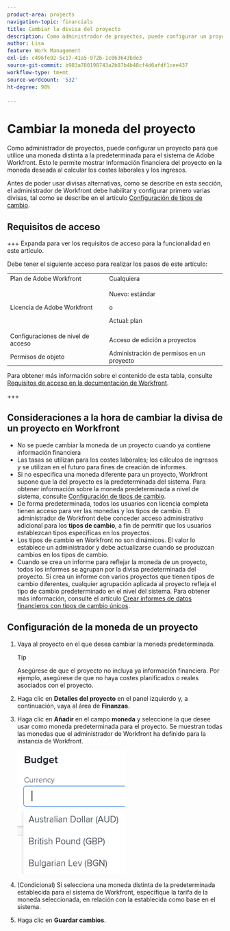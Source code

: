 ```yaml
---
product-area: projects
navigation-topic: financials
title: Cambiar la divisa del proyecto
description: Como administrador de proyectos, puede configurar un proyecto para que utilice una moneda distinta a la predeterminada para el sistema de Adobe Workfront. Esto le permite mostrar información financiera del proyecto en la moneda deseada al calcular los costes laborales y los ingresos.
author: Lisa
feature: Work Management
exl-id: c496fe92-5c17-41a5-972b-1c063643bde3
source-git-commit: b983a780198743a2b87b4b48cf4d6afdf1cee437
workflow-type: tm+mt
source-wordcount: '532'
ht-degree: 98%

---
```


# Cambiar la moneda del proyecto

Como administrador de proyectos, puede configurar un proyecto para que utilice una moneda distinta a la predeterminada para el sistema de Adobe Workfront. Esto le permite mostrar información financiera del proyecto en la moneda deseada al calcular los costes laborales y los ingresos.

Antes de poder usar divisas alternativas, como se describe en esta sección, el administrador de Workfront debe habilitar y configurar primero varias divisas, tal como se describe en el artículo [Configuración de tipos de cambio](../../../administration-and-setup/manage-workfront/exchange-rates/set-up-exchange-rates.md).

## Requisitos de acceso

+++ Expanda para ver los requisitos de acceso para la funcionalidad en este artículo.

Debe tener el siguiente acceso para realizar los pasos de este artículo:

<table style="table-layout:auto"> 
 <col> 
 <col> 
 <tbody> 
  <tr> 
   <td role="rowheader">Plan de Adobe Workfront</td> 
   <td>Cualquiera</td> 
  </tr> 
  <tr> 
   <td role="rowheader">Licencia de Adobe Workfront</td> 
   <td>
   <p>Nuevo: estándar</p>
   <p>o</p>
   <p>Actual: plan</p></td> 
  </tr> 
  <tr> 
   <td role="rowheader">Configuraciones de nivel de acceso</td> 
   <td>Acceso de edición a proyectos</td> 
  </tr> 
  <tr> 
   <td role="rowheader">Permisos de objeto</td> 
   <td>Administración de permisos en un proyecto</td> 
  </tr> 
 </tbody> 
</table>

Para obtener más información sobre el contenido de esta tabla, consulte [Requisitos de acceso en la documentación de Workfront](/help/quicksilver/administration-and-setup/add-users/access-levels-and-object-permissions/access-level-requirements-in-documentation.md).

+++

## Consideraciones a la hora de cambiar la divisa de un proyecto en Workfront

* No se puede cambiar la moneda de un proyecto cuando ya contiene información financiera
* Las tasas se utilizan para los costes laborales; los cálculos de ingresos y se utilizan en el futuro para fines de creación de informes.
* Si no especifica una moneda diferente para un proyecto, Workfront supone que la del proyecto es la predeterminada del sistema. Para obtener información sobre la moneda predeterminada a nivel de sistema, consulte [Configuración de tipos de cambio](../../../administration-and-setup/manage-workfront/exchange-rates/set-up-exchange-rates.md).
* De forma predeterminada, todos los usuarios con licencia completa tienen acceso para ver las monedas y los tipos de cambio. El administrador de Workfront debe conceder acceso administrativo adicional para los **tipos de cambio**, a fin de permitir que los usuarios establezcan tipos específicas en los proyectos.
* Los tipos de cambio en Workfront no son dinámicos. El valor lo establece un administrador y debe actualizarse cuando se produzcan cambios en los tipos de cambio.
* Cuando se crea un informe para reflejar la moneda de un proyecto, todos los informes se agrupan por la divisa predeterminada del proyecto. Si crea un informe con varios proyectos que tienen tipos de cambio diferentes, cualquier agrupación aplicada al proyecto refleja el tipo de cambio predeterminado en el nivel del sistema. Para obtener más información, consulte el artículo [Crear informes de datos financieros con tipos de cambio únicos](../../../reports-and-dashboards/reports/creating-and-managing-reports/create-financial-data-reports-unique-exchange-rates.md).

## Configuración de la moneda de un proyecto

1. Vaya al proyecto en el que desea cambiar la moneda predeterminada.

   >[!TIP]
   >
   >Asegúrese de que el proyecto no incluya ya información financiera. Por ejemplo, asegúrese de que no haya costes planificados o reales asociados con el proyecto.

1. Haga clic en **Detalles del proyecto** en el panel izquierdo y, a continuación, vaya al área de **Finanzas**.
1. Haga clic en **Añadir** en el campo **moneda** y seleccione la que desee usar como moneda predeterminada para el proyecto. Se muestran todas las monedas que el administrador de Workfront ha definido para la instancia de Workfront.

   ![Moneda en el proyecto](assets/currency-on-project-expanded-nwe.png)

1. (Condicional) Si selecciona una moneda distinta de la predeterminada establecida para el sistema de Workfront, especifique la tarifa de la moneda seleccionada, en relación con la establecida como base en el sistema.
1. Haga clic en **Guardar cambios**.
